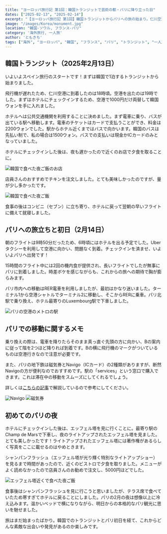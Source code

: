 ```yaml
---
title: "ヨーロッパ旅行記 第1回：韓国トランジットで芸術の都・パリに降り立った日"
dates: ["2025-02-13", "2025-02-14"]
excerpt: "【ヨーロッパ旅行記 第1回】韓国トランジットからパリへの旅の始まり。仁川空港での1泊から15時間のフライトを経てパリに到着。RER電車での市内移動、地下鉄Navigoカードの便利さ、初めて見た夜のエッフェル塔の感動まで。2025年2月のスペイン旅行の序章として、パリ初日の体験と実用的な交通情報をお届けします。"
image: "/images/Korea/monument.jpg"
location: "韓国-ソウル, フランス-パリ"
category: '海外旅行, 一人旅'
author: 'ともきち'
tags: ["海外", "ヨーロッパ", "韓国", "フランス", "パリ", "トランジット", "一人旅", "エッフェル塔", "交通機関", "夜景", "グルメ"]
---
```


## 韓国トランジット（2025年2月13日）

いよいよスペイン旅行のスタートです！まずは韓国で1泊するトランジットから始まりました。

飛行機が遅れたため、仁川空港に到着したのは18時頃。空港を出たのは19時でした。まずはホテルにチェックインするため、空港で1000円だけ両替して韓国ウォンを手に入れました。

ホテルへは公共交通機関を利用することに決めました。まず電車に乗り、バスが出ている駅へ移動します。電車のチケットはカードで支払うことができ、料金は2200ウォンでした。駅からホテル近くまではバスで向かいます。韓国のバスは先払い制で、私の場合は1500ウォン。バスでの支払いは現金かICカードのみとなっていました。

ホテルにチェックインした後は、夜も遅かったので近くのお店で夕食を取ることに。  

![韓国で食べた夜ご飯のお店](/images/Korea/dinner-1.jpg)

店員さんのおすすめでチキンを注文しました。とても美味しかったのですが、量が少し多かったです。  

![韓国で食べた夜ご飯](/images/Korea/dinner-2.jpg)

食事の後はコンビニ（セブン）に立ち寄り、ホテルに戻って翌朝の早いフライトに備えて就寝しました。

## パリへの旅立ちと初日（2月14日）

朝のフライトは9時50分だったため、6時頃にはホテルを出る予定でした。Uberタクシーを利用して空港に向かい、問題なく到着。チェックインを済ませ、いよいよパリへ出発です！

15時間のフライト中には2回の機内食が提供され、長いフライトでしたが無事にパリに到着しました。時差ボケを感じながらも、これからの旅への期待で胸が膨らみます。

パリ市内への移動はRER電車を利用しましたが、最初はかなり迷いました。ターミナル1から空港シャトルでターミナル2に移動し、そこからRERに乗車。パリ北駅で乗り換え、ホテル最寄りのLuxembourg駅で下車しました。

![パリの空港のメトロの駅](/images/France/airport-station.jpg)

## パリでの移動に関するメモ

乗り換えの際は、電車を降りたらそのまま真っ直ぐ先頭の方に向かい、Bの案内に従って階を2つほど降りれば到着です。Bの横に飛行機のマークがついているものは空港行きなので注意が必要です。

また、パリの地下鉄は磁気券とNavigo（ICカード）の2種類がありますが、断然Navigoの方が便利なのでおすすめです。駅の「services」という窓口で購入できます。これは滞在中の移動をスムーズにしてくれるでしょう。

詳しくは[こちらの記事](/tourism/Paris-Subway)で解説しているので参考にしてください。

![Navigo](/images/France/navigo-easy.jpg)
![磁気券](/images/France/metro-ticket.jpg)

## 初めてのパリの夜

ホテルにチェックインした後は、エッフェル塔を見に行くことに。最寄り駅のChamp de Marsで下車し、夜のライトアップされたエッフェル塔を見ました。とても美しかったです！ライトアップされたエッフェル塔には著作権があるらしく写真をここに載せるのはやめときます。

シャンパンフラッシュ（エッフェル塔が光り輝く特別なライトアップショー）を見るまで時間があったので、近くのビストロで夕食を取りました。メニューがよく読めなかったので店員さんのお勧めで注文し、5000円ほどでした。

![エッフェル塔近くで食べた夜ご飯](/images/France/le-camp-de-mars.jpg)

食事後はシャンパンフラッシュを見に行こうと思いましたが、テラス席で食べていたため寒すぎてホテルに戻ることにしました。パリの2月の夜は想像以上に冷え込みます。温かいベッドで横になりながら、明日からの本格的なパリ観光に思いを馳せました。

旅はまだ始まったばかり。韓国でのトランジットとパリ初日を経て、これからどんな素敵な出会いや発見があるのか楽しみです。
